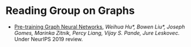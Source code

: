 # Reading Group on Graphs

* [Pre-training Graph Neural Networks](https://arxiv.org/abs/1905.12265v1), *Weihua Hu\*, Bowen Liu\*, Joseph Gomes, Marinka Zitnik, Percy Liang, Vijay S. Pande, Jure Leskovec.* Under NeurIPS 2019 review.
